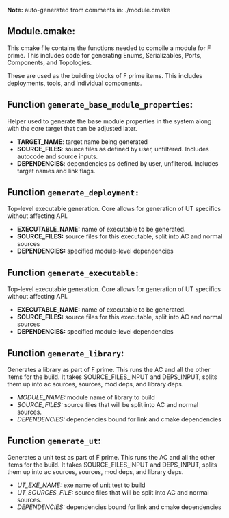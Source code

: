**Note:** auto-generated from comments in: ./module.cmake

## Module.cmake:

This cmake file contains the functions needed to compile a module for F prime. This
includes code for generating Enums, Serializables, Ports, Components, and Topologies.

These are used as the building blocks of F prime items. This includes deployments,
tools, and individual components.


## Function `generate_base_module_properties`:

Helper used to generate the base module properties in the system along with the core target that can be adjusted
later.
- **TARGET_NAME**: target name being generated
- **SOURCE_FILES**: source files as defined by user, unfiltered. Includes autocode and source inputs.
- **DEPENDENCIES**: dependencies as defined by user, unfiltered. Includes target names and link flags.


## Function `generate_deployment:`

Top-level executable generation. Core allows for generation of UT specifics without affecting API.

- **EXECUTABLE_NAME:** name of executable to be generated.
- **SOURCE_FILES:** source files for this executable, split into AC and normal sources
- **DEPENDENCIES:** specified module-level dependencies


## Function `generate_executable:`

Top-level executable generation. Core allows for generation of UT specifics without affecting API.

- **EXECUTABLE_NAME:** name of executable to be generated.
- **SOURCE_FILES:** source files for this executable, split into AC and normal sources
- **DEPENDENCIES:** specified module-level dependencies


## Function `generate_library`:

Generates a library as part of F prime. This runs the AC and all the other items for the build.
It takes SOURCE_FILES_INPUT and DEPS_INPUT, splits them up into ac sources, sources, mod deps,
and library deps.
- *MODULE_NAME:* module name of library to build
- *SOURCE_FILES:* source files that will be split into AC and normal sources.
- *DEPENDENCIES:* dependencies bound for link and cmake dependencies



## Function `generate_ut`:

Generates a unit test as part of F prime. This runs the AC and all the other items for the build.
It takes SOURCE_FILES_INPUT and DEPS_INPUT, splits them up into ac sources, sources, mod deps,
and library deps.
- *UT_EXE_NAME:* exe name of unit test to build
- *UT_SOURCES_FILE:* source files that will be split into AC and normal sources.
- *DEPENDENCIES:* dependencies bound for link and cmake dependencies



